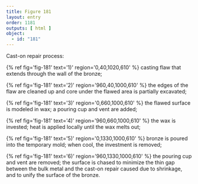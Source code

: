 ```yaml
---
title: Figure 181
layout: entry
order: 1181
outputs: [ html ]
object:
  - id: "181"
---
```


Cast-on repair process: 

{% ref fig='fig-181' text='1)' region='0,40,1020,610' %} casting flaw that extends through the wall of the bronze; 

{% ref fig='fig-181' text='2)' region='960,40,1000,610' %} the edges of the flaw are cleaned up and core under the flawed area is partially excavated; 

{% ref fig='fig-181' text='3)' region='0,660,1000,610' %} the flawed surface is modeled in wax; a pouring cup and vent are added; 

{% ref fig='fig-181' text='4)' region='960,660,1000,610' %} the wax is invested; heat is applied locally until the wax melts out; 

{% ref fig='fig-181' text='5)' region='0,1330,1000,610' %} bronze is poured into the temporary mold; when cool, the investment is removed; 

{% ref fig='fig-181' text='6)' region='960,1330,1000,610' %} the pouring cup and vent are removed; the surface is chased to minimize the thin gap between the bulk metal and the cast-on repair caused due to shrinkage, and to unify the surface of the bronze.
